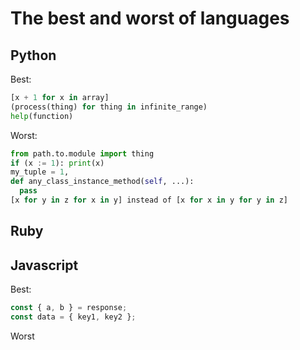 # The best and worst of languages

## Python

Best:

```python
[x + 1 for x in array]
(process(thing) for thing in infinite_range)
help(function)
```

Worst:

```python
from path.to.module import thing
if (x := 1): print(x)
my_tuple = 1,
def any_class_instance_method(self, ...):
  pass
[x for y in z for x in y] instead of [x for x in y for y in z]
```

## Ruby

## Javascript

Best:

```js
const { a, b } = response;
const data = { key1, key2 };
```

Worst

```js
```

